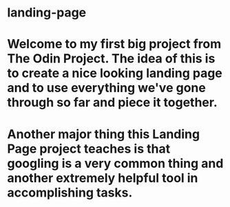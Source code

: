 # landing-page
# Welcome to my first big project from The Odin Project. The idea of this is to create a nice looking landing page and to use everything we've gone through so far and piece it together.
# Another major thing this Landing Page project teaches is that googling is a very common thing and another extremely helpful tool in accomplishing tasks. 